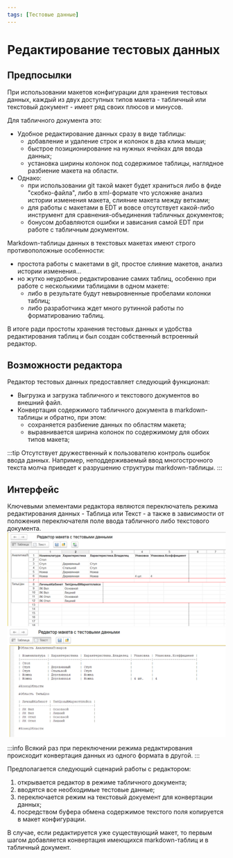```yaml
---
tags: [Тестовые данные]
---
```


# Редактирование тестовых данных

## Предпосылки

При использовании макетов конфигурации для хранения тестовых данных,
каждый из двух доступных типов макета - табличный или текстовый документ -
имеет ряд своих плюсов и минусов.

Для табличного документа это:
- Удобное редактирование данных сразу в виде таблицы:
    - добавление и удаление строк и колонок в два клика мыши;
    - быстрое позиционирование на нужных ячейках для ввода данных;
    - установка ширины колонок под содержимое таблицы, наглядное разбиение макета на области.
- Однако:
    - при использовании git такой макет будет храниться либо в фиде "скобко-файла", либо в xml-формате
    что усложняе анализ истории изменения макета, слияние макета между ветками;
    - для работы с макетами в EDT и вовсе отсутствует какой-либо инструмент для сравнения-объединения
    табличных документов;
    - бонусом добавляются ошибки и зависания самой EDT при работе с табличным документом.

Markdown-таблицы данных в текстовых макетах имеют строго противоположные особенности:
- простота работы с макетами в git, простое слияние макетов, анализ истории изменения...
- но жутко неудобное редактирование самих таблиц, особенно при работе с несколькими таблицами в одном макете:
    - либо в результате будут невыровненные пробелами колонки таблиц;
    - либо разработчика ждет много рутинной работы по форматированию таблиц.

В итоге ради простоты хранения тестовых данных и удобства редактирования таблиц и был создан
собственный встроенный редактор.

## Возможности редактора

Редактор тестовых данных предоставляет следующий функционал:
- Выгрузка и загрузка табличного и текстового документов во внешний файл.
- Конвертация содержимого табличного документа в markdown-таблицы и обратно, при этом:
    - сохраняется разбиение данных по областям макета;
    - выравнивается ширина колонок по содержимому для обоих типов макета;

:::tip
Отсутствует дружественный к пользователю контроль ошибок ввода данных.
Например, неподдерживаемый ввод многострочного текста молча приведет к разрушению структуры markdown-таблицы.
:::

## Интерфейс

Ключевыми элементами редактора являются переключатель режима редактирования данных - Таблица или Текст -
а также в зависимости от положения переключателя поле ввода табличного либо текстового документа.
![Таблица](edit-mxl.png "Редактирование табличного документа")
![Текст](edit-txt.png "Редактирование текстового документа")

:::info
Всякий раз при переключении режима редактирования происходит конвертация данных из одного формата в другой.
:::

Предполагается следующий сценарий работы с редактором:
1. открывается редактор в режиме табличного документа;
1. вводятся все необходимые тестовые данные;
1. переключается режим на текстовый докуемент для конвертации данных;
1. посредством буфера обмена содержимое текстого поля копируется в макет конфигурации.

В случае, если редактируется уже существующий макет, то первым шагом добавляется
конвертация имеющихся markdown-таблиц и в табличный документ.
